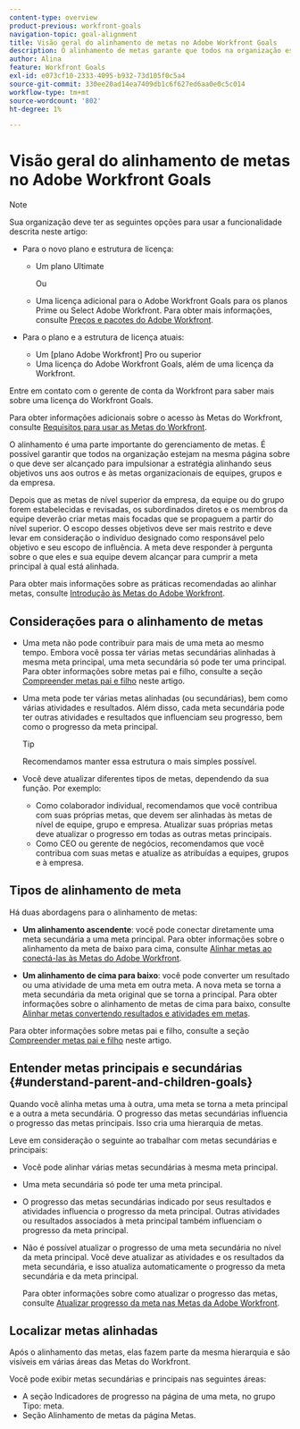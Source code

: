 ```yaml
---
content-type: overview
product-previous: workfront-goals
navigation-topic: goal-alignment
title: Visão geral do alinhamento de metas no Adobe Workfront Goals
description: O alinhamento de metas garante que todos na organização estejam na mesma página sobre o que deve ser alcançado alinhando suas metas uns aos outros e às metas organizacionais de equipes, grupos e da empresa.
author: Alina
feature: Workfront Goals
exl-id: e073cf10-2333-4095-b932-73d105f0c5a4
source-git-commit: 330ee20ad14ea7409db1c6f627ed6aa0e0c5c014
workflow-type: tm+mt
source-wordcount: '802'
ht-degree: 1%

---
```


# Visão geral do alinhamento de metas no Adobe Workfront Goals

>[!NOTE]
>
>Sua organização deve ter as seguintes opções para usar a funcionalidade descrita neste artigo:
> 
>* Para o novo plano e estrutura de licença:
>    
>   * Um plano Ultimate
>        
>     Ou
>        
>   * Uma licença adicional para o Adobe Workfront Goals para os planos Prime ou Select Adobe Workfront.
>       Para obter mais informações, consulte [Preços e pacotes do Adobe Workfront](https://www.workfront.com/plans).
>      
>* Para o plano e a estrutura de licença atuais:
>    
>   * Um [plano Adobe Workfront] Pro ou superior
>   * Uma licença do Adobe Workfront Goals, além de uma licença da Workfront.
>    
>Entre em contato com o gerente de conta da Workfront para saber mais sobre uma licença do Workfront Goals.
> 
>Para obter informações adicionais sobre o acesso às Metas do Workfront, consulte [Requisitos para usar as Metas do Workfront](/help/quicksilver/workfront-goals/goal-management/access-needed-for-wf-goals.md).


O alinhamento é uma parte importante do gerenciamento de metas. É possível garantir que todos na organização estejam na mesma página sobre o que deve ser alcançado para impulsionar a estratégia alinhando seus objetivos uns aos outros e às metas organizacionais de equipes, grupos e da empresa.

Depois que as metas de nível superior da empresa, da equipe ou do grupo forem estabelecidas e revisadas, os subordinados diretos e os membros da equipe deverão criar metas mais focadas que se propaguem a partir do nível superior. O escopo desses objetivos deve ser mais restrito e deve levar em consideração o indivíduo designado como responsável pelo objetivo e seu escopo de influência. A meta deve responder à pergunta sobre o que eles e sua equipe devem alcançar para cumprir a meta principal à qual está alinhada.

Para obter mais informações sobre as práticas recomendadas ao alinhar metas, consulte [Introdução às Metas do Adobe Workfront](../../workfront-goals/goal-management/getting-started-with-wf-goals.md).

## Considerações para o alinhamento de metas

* Uma meta não pode contribuir para mais de uma meta ao mesmo tempo. Embora você possa ter várias metas secundárias alinhadas à mesma meta principal, uma meta secundária só pode ter uma principal. Para obter informações sobre metas pai e filho, consulte a seção [Compreender metas pai e filho](#understand-parent-and-children-goals) neste artigo.
* Uma meta pode ter várias metas alinhadas (ou secundárias), bem como várias atividades e resultados. Além disso, cada meta secundária pode ter outras atividades e resultados que influenciam seu progresso, bem como o progresso da meta principal.

  >[!TIP]
  >
  >Recomendamos manter essa estrutura o mais simples possível.

* Você deve atualizar diferentes tipos de metas, dependendo da sua função. Por exemplo:

   * Como colaborador individual, recomendamos que você contribua com suas próprias metas, que devem ser alinhadas às metas de nível de equipe, grupo e empresa. Atualizar suas próprias metas deve atualizar o progresso em todas as outras metas principais.
   * Como CEO ou gerente de negócios, recomendamos que você contribua com suas metas e atualize as atribuídas a equipes, grupos e à empresa.

## Tipos de alinhamento de meta

Há duas abordagens para o alinhamento de metas:

* **Um alinhamento ascendente**: você pode conectar diretamente uma meta secundária a uma meta principal. Para obter informações sobre o alinhamento da meta de baixo para cima, consulte [Alinhar metas ao conectá-las às Metas do Adobe Workfront](../../workfront-goals/goal-alignment/align-goals-by-connecting-them.md).

* **Um alinhamento de cima para baixo**: você pode converter um resultado ou uma atividade de uma meta em outra meta. A nova meta se torna a meta secundária da meta original que se torna a principal. Para obter informações sobre o alinhamento de metas de cima para baixo, consulte [Alinhar metas convertendo resultados e atividades em metas](../../workfront-goals/goal-alignment/align-goals-by-converting-results-activities.md).

Para obter informações sobre metas pai e filho, consulte a seção [Compreender metas pai e filho](#understand-parent-and-children-goals) neste artigo.

## Entender metas principais e secundárias {#understand-parent-and-children-goals}

Quando você alinha metas uma à outra, uma meta se torna a meta principal e a outra a meta secundária. O progresso das metas secundárias influencia o progresso das metas principais. Isso cria uma hierarquia de metas.

Leve em consideração o seguinte ao trabalhar com metas secundárias e principais:

* Você pode alinhar várias metas secundárias à mesma meta principal.
* Uma meta secundária só pode ter uma meta principal.
* O progresso das metas secundárias indicado por seus resultados e atividades influencia o progresso da meta principal. Outras atividades ou resultados associados à meta principal também influenciam o progresso da meta principal.
* Não é possível atualizar o progresso de uma meta secundária no nível da meta principal. Você deve atualizar as atividades e os resultados da meta secundária, e isso atualiza automaticamente o progresso da meta secundária e da meta principal.

  Para obter informações sobre como atualizar o progresso das metas, consulte [Atualizar progresso da meta nas Metas da Adobe Workfront](../../workfront-goals/goal-review-and-workfront-goals-sections/check-in-goals.md).

## Localizar metas alinhadas

Após o alinhamento das metas, elas fazem parte da mesma hierarquia e são visíveis em várias áreas das Metas do Workfront.

<!--
* In the Production enviroment, you can view children and parent goals in the following areas:

    * The Goal Details panel
    * Goal List
    * Goal Alignment section
    * Check-in section
    * Pulse section
    * You can view all the parent goals of a goal in the Goal Hierarchy field of a Project or Goal report.
-->
Você pode exibir metas secundárias e principais nas seguintes áreas:

* A seção Indicadores de progresso na página de uma meta, no grupo Tipo: meta.
* Seção Alinhamento de metas da página Metas.





